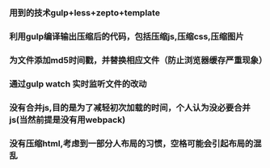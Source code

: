 ### 用到的技术gulp+less+zepto+template
### 利用gulp编译输出压缩后的代码，包括压缩js,压缩css,压缩图片
### 为文件添加md5时间戳，并替换相应文件（防止浏览器缓存严重现象）
### 通过gulp watch 实时监听文件的改动
### 没有合并js,目的是为了减轻初次加载的时间，个人认为没必要合并js(当然前提是没有用webpack)
### 没有压缩html,考虑到一部分人布局的习惯，空格可能会引起布局的混乱

